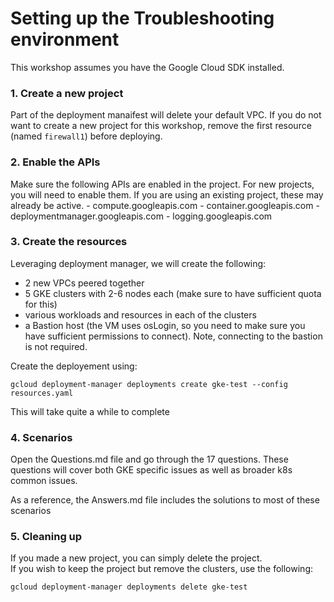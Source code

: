 
# Setting up the Troubleshooting environment

This workshop assumes you have the Google Cloud SDK installed.

### 1. Create a new project

Part of the deployment manaifest will delete your default VPC.
If you do not want to create a new project for this workshop, remove the first resource (named `firewall1`) before deploying.

### 2. Enable the APIs

Make sure the following APIs are enabled in the project. For new projects, you will need to enable them. If you are using an existing project, these may already be active.
    - compute.googleapis.com
    - container.googleapis.com
    - deploymentmanager.googleapis.com
    - logging.googleapis.com


### 3. Create the resources

Leveraging deployment manager, we will create the following:

- 2 new VPCs peered together
- 5 GKE clusters with 2-6 nodes each (make sure to have sufficient quota for this)
- various workloads and resources in each of the clusters
- a Bastion host (the VM uses osLogin, so you need to make sure you have sufficient permissions to connect). Note, connecting to the bastion is not required.

Create the deployement using:

    gcloud deployment-manager deployments create gke-test --config resources.yaml

This will take quite a while to complete


### 4. Scenarios

Open the Questions.md file and go through the 17 questions. These questions will cover both GKE specific issues as well as broader k8s common issues.  

As a reference, the Answers.md file includes the solutions to most of these scenarios


### 5. Cleaning up

If you made a new project, you can simply delete the project.  
If you wish to keep the project but remove the clusters, use the following:

    gcloud deployment-manager deployments delete gke-test
